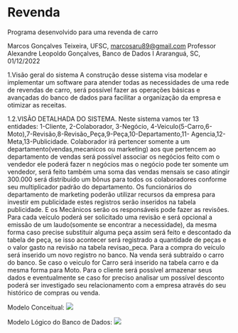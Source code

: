 # Revenda
Programa desenvolvido para uma revenda de carro

Marcos Gonçalves Teixeira, UFSC, marcosaru89@gmail.com
Professor Alexandre Leopoldo Gonçalves, Banco de Dados I
Araranguá, SC, 01/12/2022

1.Visão geral do sistema
A construção desse sistema visa modelar e implementar um software para atender todas as 
necessidades de uma rede de revendas de carro, será possível fazer as operações básicas e 
avançadas do banco de dados para facilitar a organização da empresa e otimizar as receitas.

1.2.VISÃO DETALHADA DO SISTEMA.
Neste sistema vamos ter 13 entidades: 1-Cliente, 2-Colaborador, 3-Negócio,
4-Veiculo(5-Carro,6-Moto),7-Revisão,8-Revisão_Peça,9-Peça,10-Departamento,11-
Agencia,12-Meta,13-Publicidade.
 Colaborador irá pertencer somente a um departamento(vendas,mecanicos ou marketing) aos
que pertencem ao departamento de vendas será possível associar os negócios feito com o 
vendedor ele poderá fazer n negócios mas o negócio pode ter somente um vendedor, será feito 
também uma soma das vendas mensais se caso atingir 300.000 será distribuído um bônus para 
todos os colaboradores conforme seu multiplicador padrão do departamento. Os funcionários do 
departamento de marketing poderão utilizar recursos da empresa para investir em publicidade estes
registros serão inseridos na tabela publicidade. E os Mecânicos serão os responsáveis pode fazer 
as revisões.
Para cada veículo poderá ser solicitado uma revisão e será opcional a emissão de um 
laudo(somente se encontrar a necessidade), da mesma forma caso precise substituir alguma peça 
assim será feito e descontado da tabela de peça, se isso acontecer será registrado a quantidade de 
peças e o valor gasto na revisão na tabela revisao_peca.
Para a compra do veiculo será inserido um novo registro no banco. Na venda será subtraído o carro 
do banco. Se caso o veiculo for Carro será inserido na tabela carro e da mesma forma para Moto.
Para o cliente será possível armazenar seus dados e eventualmente se caso for preciso 
analisar um possível desconto poderá ser investigado seu relacionamento com a empresa através 
do seu histórico de compras ou venda.


Modelo Conceitual: 
<img src="https://i.postimg.cc/TPf6wL0y/Conceitual.jpg" />

Modelo Lógico do Banco de Dados:
<img src="https://i.postimg.cc/4d0qzm6Q/Logico.jpg"/>


